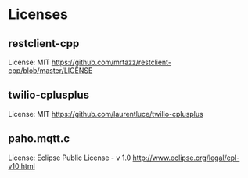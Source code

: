 # Licenses

## restclient-cpp
License: MIT
https://github.com/mrtazz/restclient-cpp/blob/master/LICENSE

## twilio-cplusplus
License: MIT
https://github.com/laurentluce/twilio-cplusplus

## paho.mqtt.c
License: Eclipse Public License - v 1.0
http://www.eclipse.org/legal/epl-v10.html
